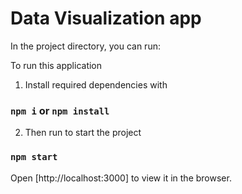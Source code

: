# Data Visualization app
In the project directory, you can run:

To run this application 
1. Install required dependencies with

### `npm i` or  `npm install`

2. Then run to start the project 
### `npm start`

Open [http://localhost:3000] to view it in the browser.



